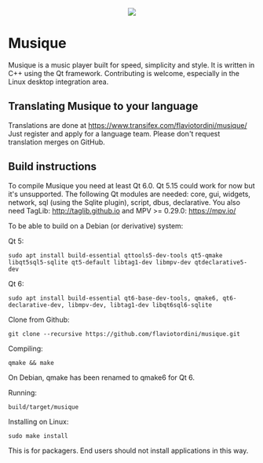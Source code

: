 <p align="center">
<img src="https://flavio.tordini.org/files/products/musique.png">
</p>

# Musique
Musique is a music player built for speed, simplicity and style. It is written in C++ using the Qt framework. Contributing is welcome, especially in the Linux desktop integration area.

## Translating Musique to your language
Translations are done at https://www.transifex.com/flaviotordini/musique/
Just register and apply for a language team. Please don't request translation merges on GitHub.

## Build instructions
To compile Musique you need at least Qt 6.0. Qt 5.15 could work for now but it's unsupported. The following Qt modules are needed: core, gui, widgets, network, sql (using the Sqlite plugin), script, dbus, declarative. You also need TagLib: http://taglib.github.io and MPV >= 0.29.0: https://mpv.io/

To be able to build on a Debian (or derivative) system:

Qt 5:

    sudo apt install build-essential qttools5-dev-tools qt5-qmake libqt5sql5-sqlite qt5-default libtag1-dev libmpv-dev qtdeclarative5-dev

Qt 6:

	sudo apt install build-essential qt6-base-dev-tools, qmake6, qt6-declarative-dev, libmpv-dev, libtag1-dev libqt6sql6-sqlite

Clone from Github:

    git clone --recursive https://github.com/flaviotordini/musique.git

Compiling:

    qmake && make

On Debian, qmake has been renamed to qmake6 for Qt 6.

Running:

	build/target/musique

Installing on Linux:

    sudo make install

This is for packagers. End users should not install applications in this way.
